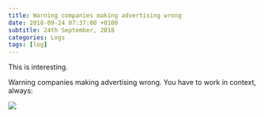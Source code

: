 ```yaml
---
title: Warning companies making advertising wrong
date: 2018-09-24 07:37:00 +0100
subtitle: 24th September, 2018
categories: Logs
tags: [log]
---
```


This is interesting.

Warning companies making advertising wrong. You have to work in context, always:

![](/assets/log/n825_screen-shot-2018-09-24-at-11.35.06.png)